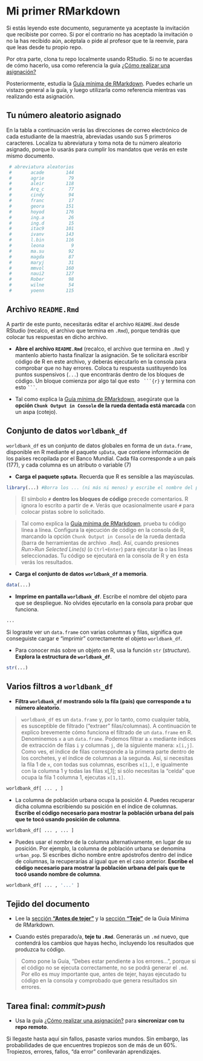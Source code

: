 
<!-- Este .md fue generado a partir del .Rmd homónimo. Edítese el .Rmd -->

# Mi primer RMarkdown

Si estás leyendo este documento, seguramente ya aceptaste la invitación
que recibiste por correo. Si por el contrario no has aceptado la
invitación o no la has recibido aún, acéptala o pide al profesor que te
la reenvíe, para que leas desde tu propio repo.

Por otra parte, clona tu repo localmente usando RStudio. Si no te
acuerdas de cómo hacerlo, usa como referencia la guía [¿Cómo realizar
una
asignación?](https://github.com/maestria-geotel-201902/material-de-apoyo/blob/master/ref/como-hacer-una-asignacion.md)

Posteriormente, estudia la [Guía mínima de
RMarkdown](https://github.com/maestria-geotel-201902/material-de-apoyo/blob/master/ref/guia-minima-de-rmarkdown.md).
Puedes echarle un vistazo general a la guía, y luego utilizarla como
referencia mientras vas realizando esta asignación.

## Tu número aleatorio asignado

En la tabla a continuación verás las direcciones de correo electrónico
de cada estudiante de la maestría, abreviadas usando sus 5 primeros
caracteres. Localiza tu abreviatura y toma nota de tu número aleatorio
asignado, porque lo usarás para cumplir los mandatos que verás en este
mismo documento.

``` r
 # abreviatura aleatorios
 #       acade        144
 #       agrie         79
 #       aleir        118
 #       Arq_c         77
 #       cindy         94
 #       franc         17
 #       geora        151
 #       hoyod        176
 #       ing.a         26
 #       ing.d         15
 #       itac9        101
 #       ivanv        143
 #       l.bin        116
 #       leona          9
 #       ma.su         92
 #       magda         87
 #       maryj         31
 #       mmvol        160
 #       naui2        127
 #       Rober         98
 #       wilne         54
 #       yoenn        115
```

## Archivo `README.Rmd`

A partir de este punto, necesitarás editar el archivo `README.Rmd` desde
RStudio (recalco, el archivo que termina en `.Rmd`), porque tendrás que
colocar tus respuestas en dicho archivo.

  - **Abre el archivo `README.Rmd`** (recalco, el archivo que termina en
    `.Rmd`) y mantenlo abierto hasta finalizar la asignación. Se te
    solicitará escribir código de R en este archivo, y deberás
    ejecutarlo en la consola para comprobar que no hay errores. Coloca
    tu respuesta sustituyendo los puntos suspensivos (`...`) que
    encontrarás dentro de los bloques de código. Un bloque comienza por
    algo tal que esto ` ```{r}` y termina con esto ` ``` `.

  - Tal como explica la [Guía mínima de
    RMarkdown](https://github.com/maestria-geotel-201902/material-de-apoyo/blob/master/ref/guia-minima-de-rmarkdown.md),
    asegúrate que la **opción `Chunk Output in Console` de la rueda
    dentada está marcada** con un aspa (cotejo).

## Conjunto de datos `worldbank_df`

`worldbank_df` es un conjunto de datos globales en forma de un
`data.frame`, disponible en R mediante el paquete `spData`, que contiene
información de los países recopilada por el Banco Mundial. Cada fila
corresponde a un país (177), y cada columna es un atributo o variable
(7)

  - **Carga el paquete `spData`**. Recuerda que R es sensible a las
    mayúsculas.

<!-- end list -->

``` r
library(...) #Borra los ... (ni más ni menos) y escribe el nombre del paquete.
```

> El símbolo `#` **dentro los bloques de código** precede comentarios. R
> ignora lo escrito a partir de `#`. Verás que ocasionalmente usaré `#`
> para colocar pistas sobre lo solicitado.

> Tal como explica la [Guía mínima de
> RMarkdown](https://github.com/maestria-geotel-201902/material-de-apoyo/blob/master/ref/guia-minima-de-rmarkdown.md),
> prueba tu código línea a línea. Configura la ejecución de código en la
> consola de R, marcando la opción `Chunk Output in Console` de la rueda
> dentada (barra de herramientas de archivo `.Rmd`). Así, cuando
> presiones *Run\>Run Selected Line(s)* (o `Ctrl+Enter`) para ejecutar
> la o las líneas seleccionadas. Tu código se ejecutará en la consola de
> R y en ésta verás los resultados.

  - **Carga el conjunto de datos `worldbank_df` a memoria**.

<!-- end list -->

``` r
data(...)
```

  - **Imprime en pantalla `worldbank_df`**. Escribe el nombre del objeto
    para que se despliegue. No olvides ejecutarlo en la consola para
    probar que funciona.

<!-- end list -->

``` r
...
```

Si lograste ver un `data.frame` con varias columnas y filas, significa
que conseguiste cargar e “imprimir” correctamente el objeto
`worldbank_df`.

  - Para conocer más sobre un objeto en R, usa la función `str`
    (*structure*). **Explora la estructura de `worldbank_df`**.

<!-- end list -->

``` r
str(...)
```

## Varios filtros a `worldbank_df`

  - **Filtra `worldbank_df` mostrando sólo la fila (país) que
    corresponde a tu número aleatorio**.

> `worldbank_df` es un `data.frame` y, por lo tanto, como cualquier
> tabla, es susceptible de filtrado (“extraer” filas/columnas). A
> continuación te explico brevemente cómo funciona el filtrado de un
> `data.frame` en R. Denominemos `x` a un `data.frame`. Podemos filtrar
> a `x` mediante índices de extracción de filas `i` y columnas `j`, de
> la siguiente manera: `x[i,j]`. Como ves, el índice de filas
> corresponde a la primera parte dentro de los corchetes, y el índice de
> columnas a la segunda. Así, si necesitas la fila 1 de `x`, con todas
> sus columnas, escribes `x[1,]`, e igualmente con la columna 1 y todas
> las filas x\[,1\]; si sólo necesitas la “celda” que ocupa la fila 1
> columna 1, ejecutas `x[1,1]`.

``` r
worldbank_df[ ... , ] 
```

  - La columna de población urbana ocupa la posición 4. Puedes recuperar
    dicha columna escribiendo su posición en el índice de columnas.
    **Escribe el código necesario para mostrar la población urbana del
    país que te tocó usando posición de columna**.

<!-- end list -->

``` r
worldbank_df[ ... , ... ] 
```

  - Puedes usar el nombre de la columna alternativamente, en lugar de su
    posición. Por ejemplo, la columna de población urbana se denomina
    `urban_pop`. Si escribes dicho nombre entre apóstrofos dentro del
    índice de columnas, la recuperarías al igual que en el caso
    anterior. **Escribe el código necesario para mostrar la población
    urbana del país que te tocó usando nombre de columna**.

<!-- end list -->

``` r
worldbank_df[ ... , '...' ] 
```

## Tejido del documento

  - Lee la [sección **“Antes de
    tejer”**](https://github.com/maestria-geotel-201902/material-de-apoyo/blob/master/ref/guia-minima-de-rmarkdown.md#antes-de-tejer)
    y la [sección
    **“Teje”**](https://github.com/maestria-geotel-201902/material-de-apoyo/blob/master/ref/guia-minima-de-rmarkdown.md#teje)
    de la Guía Mínima de RMarkdown.

  - Cuando estés preparado/a, **teje tu `.Rmd`**. Generarás un `.md`
    nuevo, que contendrá los cambios que hayas hecho, incluyendo los
    resultados que produzca tu código.

> Como pone la Guía, “Debes estar pendiente a los errores…”, porque si
> el código no se ejecuta correctamente, no se podrá generar el `.md`.
> Por ello es muy importante que, antes de tejer, hayas ejecutado tu
> código en la consola y comprobado que genera resultados sin errores.

## Tarea final: *commit*\>*push*

  - Usa la guía [¿Cómo realizar una
    asignación?](https://github.com/maestria-geotel-201902/material-de-apoyo/blob/master/ref/como-hacer-una-asignacion.md)
    para **sincronizar con tu repo remoto**.

Si llegaste hasta aquí sin fallos, pasaste varios mundos. Sin embargo,
las probabilidades de que encuentres tropiezos son de más de un 60%.
Tropiezos, errores, fallos, “da error” conllevarán aprendizajes.
